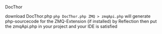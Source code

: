 DocThor

download DocThor.php
`php DocThor.php ZMQ > zmqApi.php`
will generate php-sourcecode for the ZMQ-Extension (if installed) by Reflection
then put the zmqApi.php in your project and your IDE is satisfied 
